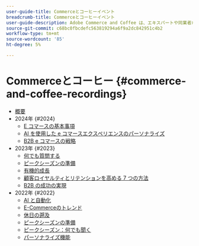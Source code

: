 ```yaml
---
user-guide-title: Commerceとコーヒーイベント
breadcrumb-title: Commerceとコーヒーイベント
user-guide-description: Adobe Commerce and Coffee は、エキスパートや同業者がAdobe Commerceの使用方法に関する考えやアイデアを共有するビデオライブラリです。
source-git-commit: c68bc0fbcdefc563819294a6f9a2dc842951c4b2
workflow-type: tm+mt
source-wordcount: '85'
ht-degree: 5%

---
```



# Commerceとコーヒー {#commerce-and-coffee-recordings}

+ [概要](overview.md)
+ 2024年 {#2024}
   + [E コマースの基本事項](2024/ecommerce-essentials.md)
   + [AI を使用した e コマースエクスペリエンスのパーソナライズ](2024/personalize-ecommerce.md)
   + [B2B e コマースの戦略](2024/commerce-and-coffee-strategies-for-b2b-ecommerce.md)
+ 2023年 {#2023}
   + [何でも質問する](2023/ask-me-anything.md)
   + [ピークシーズンの準備](2023/peak-season-prep.md)
   + [有機的成長](2023/organic-growth.md)
   + [顧客ロイヤルティとリテンションを高める 7 つの方法](2023/loyalty-retention.md)
   + [B2B の成功の実現](2023/b2b.md)
+ 2022年 {#2022}
   + [AI と自動化](2022/ai-and-automation.md)
   + [E-Commerceのトレンド](2022/ecommerce-trends.md)
   + [休日の遡及](2022/holiday.md)
   + [ピークシーズンの準備](2022/peak-season-prep.md)
   + [ピークシーズン：何でも聞く](2022/peak-season-ask-anything.md)
   + [パーソナライズ機能](2022/personalization.md)

<!--+ Commerce Events {#commerce-events}
  + [Overview](commerce-events/overview.md)
  + 2022 {#2022}
    + [Top Tips and Tricks for Adobe Campaign Standard](customer-journeys/2022/tips-and-tricks.md)
    + [Develop and customize data models in Adobe [!DNL Campaign Classic]](customer-journeys/2022/data-models.md)

+ Data and insights {#commerce-release-updates}
  + [Overview](commerce-release-updates/overview.md)
  + 2022 {#2022}
    + [Innovations and trends](data-and-insights/2022/innovations.md)
    + [Sensei and Analysis Workspace](data-and-insights/2022/sensei.md)
    + [Personalize and automate with Adobe Target](data-and-insights/2022/personalize.md)
    + [Analytics and Target applications for Mobile and Apps](data-and-insights/2022/mobile-and-apps.md)
    + [Cross Device Analytics and Customer Journey Analytics](data-and-insights/2022/cross-device-analytics.md) -->
